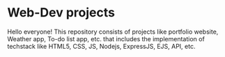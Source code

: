 # Web-Dev projects
Hello everyone! This repository consists of projects like portfolio website, Weather app, To-do list app, etc. that includes the implementation of techstack like HTML5, CSS, JS, Nodejs, ExpressJS, EJS, API, etc.
